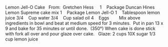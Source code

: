 Lemon Jell-O Cake
 
From:  Gretchen Hess
 
 
1    Package Duncan Hines Lemon Supreme cake mix
1    Package Lemon Jell-O
1    Tablespoon lemon juice
3/4    Cup water
3/4    Cup salad oil
4    Eggs
    
 
Mix above ingredients in bowl and beat at medium speed for 3 minutes.  Put in pan 13 x 9 and bake for 35 minutes or until done.  (350°)
When cake is done stick with fork all over and pour glaze over cake.
 
Glaze:
2 cups 10X sugar
1/3 cup lemon juice
 
